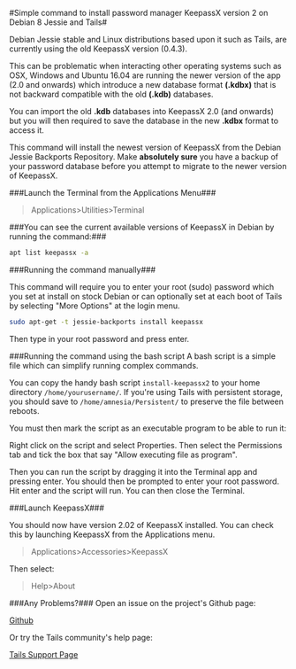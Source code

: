 #Simple command to install password manager KeepassX version 2 on Debian 8 Jessie and Tails#

Debian Jessie stable and Linux distributions based upon it such as Tails, are currently using the old KeepassX version (0.4.3). 

This can be problematic when interacting other operating systems such as OSX, Windows and Ubuntu 16.04 are running the newer version of the app (2.0 and onwards) which introduce a new database format **(.kdbx)** that is not backward compatible with the old **(.kdb)** databases.

You can import the old **.kdb** databases into KeepassX 2.0 (and onwards) but you will then required to save the database in the new **.kdbx** format to access it. 

This command will install the newest version of KeepassX from the Debian Jessie Backports Repository. Make **absolutely sure** you have a backup of your password database before you attempt to migrate to the newer version of KeepassX. 

###Launch the Terminal from the Applications Menu###

> Applications>Utilities>Terminal


###You can see the current available versions of KeepassX in Debian by running the command:###
```bash
apt list keepassx -a
```

###Running the command manually###

This command will require you to enter your root (sudo) password which you set at install on stock Debian or can optionally set at each boot of Tails by selecting "More Options" at the login menu.

```bash
sudo apt-get -t jessie-backports install keepassx
```

Then type in your root password and press enter.


###Running the command using the bash script
A bash script is a simple file which can simplify running complex commands.

You can copy the handy bash script `install-keepassx2` to your home directory `/home/yourusername/`. If you're using Tails with persistent storage, you should save to `/home/amnesia/Persistent/` to preserve the file between reboots.

You must then mark the script as an executable program to be able to run it:

Right click on the script and select Properties. Then select the Permissions tab and tick the box that say "Allow executing file as program".

Then you can run the script by dragging it into the Terminal app and pressing enter. You should then be prompted to enter your root password. Hit enter and the script will run. You can then close the Terminal.


###Launch KeepassX###

You should now have version 2.02 of KeepassX installed. You can check this by launching KeepassX from the Applications menu.

> Applications>Accessories>KeepassX

Then select: 

> Help>About


###Any Problems?###
Open an issue on the project's Github page:

[Github](https://github.com/georgeowell/Install-KeepassX-V2-Debian-Jessie)

Or try the Tails community's help page:

[Tails Support Page](https://tails.boum.org/support/index.en.html)
